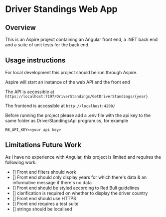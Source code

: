 # Driver Standings Web App

## Overview

This is an Aspire project containing an Angular front end, a .NET back end and a suite of unit tests for the back end.

## Usage instructions

For local development this project should be run through Aspire.

Aspire will start an instance of the web API and the front end

The API is accessible at ```https://localhost:7197/DriverStandings/GetDriverStandings/{year}```

The frontend is accessible at ```http://localhost:4200/```

Before running the project please add a .env file with the api key to the same folder as DriverStandingsApi program.cs, for example
```
RB_API_KEY=<your api key>
```

## Limitations Future Work

As I have no experience with Angular, this project is limited and requires the following work:

- [] Front end filters should work
- [] Front end should only display years for which there's data & an informative message if there's no data
- [] Front end should be styled according to Red Bull guidelines
- [] clarification is required on whether to display the driver country
- [] Front end should use HTTPS
- [] Front end requires a test suite
- [] strings should be localised
